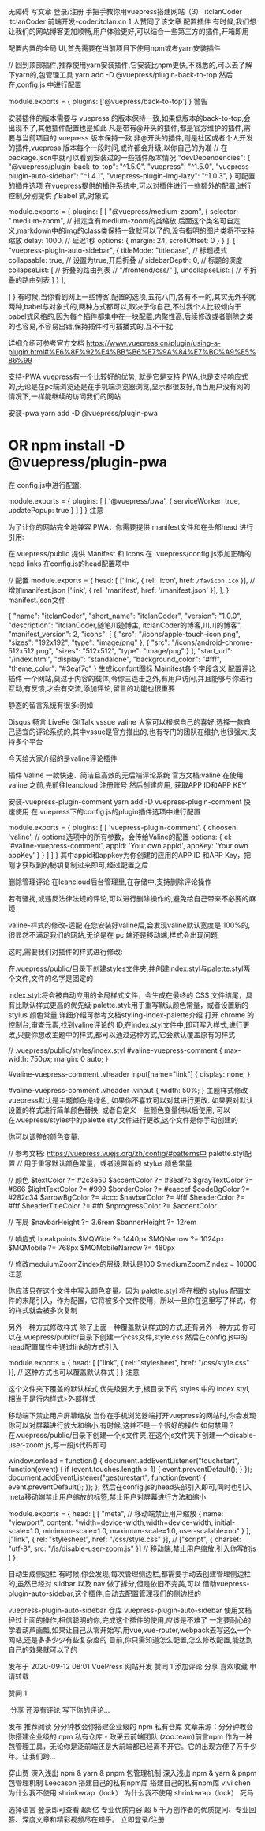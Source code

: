 无障碍
写文章
登录/注册
手把手教你用vuepress搭建网站（3）
itclanCoder
itclanCoder
前端开发-coder.itclan.cn
1 人赞同了该文章
配置插件
有时候,我们想让我们的网站博客更加顺畅,用户体验更好,可以结合一些第三方的插件,开箱即用

配置内置的全局 UI,首先需要在当前项目下使用npm或者yarn安装插件

// 回到顶部插件,推荐使用yarn安装插件,它安装比npm更快,不熟悉的,可以去了解下yarn的,包管理工具
yarn add -D @vuepress/plugin-back-to-top
然后在,config.js 中进行配置

module.exports = {
  plugins: ['@vuepress/back-to-top']
}
警告

安装插件的版本需要与 vuepress 的版本保持一致,如果低版本的back-to-top,会出现不了,其他插件配置也是如此
凡是带有@开头的插件,都是官方维护的插件,需要与当前项目的 vuepress 版本保持一致
非@开头的插件,则是社区或者个人开发的插件,vuepress 版本每个一段时间,或许都会升级,以你自己的为准
// 在package.json中就可以看到安装过的一些插件版本情况
"devDependencies": {
    "@vuepress/plugin-back-to-top": "^1.5.0",
    "vuepress": "^1.5.0",
    "vuepress-plugin-auto-sidebar": "^1.4.1",
    "vuepress-plugin-img-lazy": "^1.0.3",
  }
可配置的插件选项
在vuepress提供的插件系统中,可以对插件进行一些额外的配置,进行控制,分别提供了Babel 式,对象式

module.exports = {
  plugins: [
         [
            "@vuepress/medium-zoom",
            {
              selector: ".medium-zoom", // 指定含有medium-zoom的类缩放,后面这个类名可自定义,markdown中的img的class类保持一致就可以了的,没有指明的图片类将不支持缩放
              delay: 1000, // 延迟1秒
              options: {
                margin: 24,
                scrollOffset: 0
              }
            }
        ],
        [
          "vuepress-plugin-auto-sidebar",
            {
              titleMode: "titlecase", // 标题模式
              collapsable: true,     // 设置为true,开启折叠
              // sidebarDepth: 0,    // 标题的深度
              collapseList: [
                // 折叠的路由列表
                // "/frontend/css/"
              ],
              uncollapseList: [
                // 不折叠的路由列表
              ]
            }
      ],

  ]
}
有时候,当你看到网上一些博客,配置的选项,五花八门,各有不一的,其实无外乎就两种,babel与对象式的,两种方式都可以,取决于你自己,不过我个人比较倾向于babel式风格的,因为每个插件都集中在一块配置,内聚性高,后续修改或者删除之类的也容易,不容易出错,保持插件时可插播式的,互不干扰

详细介绍可参考官方文档 https://www.vuepress.cn/plugin/using-a-plugin.html#%E6%8F%92%E4%BB%B6%E7%9A%84%E7%BC%A9%E5%86%99

支持-PWA
vuepress有一个比较好的优势, 就是它是支持 PWA,也是支持响应式的,无论是在pc端浏览还是在手机端浏览器浏览,显示都很友好,而当用户没有网的情况下,一样能继续的访问我们的网站

安装-pwa
yarn add -D @vuepress/plugin-pwa
# OR npm install -D @vuepress/plugin-pwa
在 config.js中进行配置:

module.exports = {
  plugins: [
     [
      '@vuepress/pwa', {
         serviceWorker: true,
         updatePopup: true
       }
     ]
  ]
}
注意

为了让你的网站完全地兼容 PWA，你需要提供 manifest文件和在头部head 进行引用:

在.vuepress/public 提供 Manifest 和 icons
在 .vuepress/config.js添加正确的 head links
在config.js的head配置项中

// 配置
module.exports = {
  head: [
    ['link', { rel: 'icon', href: `/favicon.ico` }],
    //增加manifest.json
    ['link', { rel: 'manifest', href: '/manifest.json' }],
  ],
}
manifest.json文件

{
  "name": "itclanCoder",
  "short_name": "itclanCoder",
  "version": "1.0.0",
  "description": "itclanCoder,随笔川迹博主, itclanCoder的博客,川川的博客",
  "manifest_version": 2,
  "icons": [
    {
      "src": "/icons/apple-touch-icon.png",
      "sizes": "192x192",
      "type": "image/png"
    },
    {
      "src": "/icons/android-chrome-512x512.png",
      "sizes": "512x512",
      "type": "image/png"
    }
  ],
  "start_url": "/index.html",
  "display": "standalone",
  "background_color": "#fff",
  "theme_color": "#3eaf7c"
}
生成iconfont图标
Mainifest各个字段含义
配置评论插件
一个网站,莫过于内容的载体,令你三连击之外,有用户访问,并且能够与你进行互动,有反馈,才会有交流,添加评论,留言的功能也很重要

静态的留言系统有很多:例如

Disqus
畅言
LiveRe
GitTalk
vssue
valine
大家可以根据自己的喜好,选择一款自己适宜的评论系统的,其中vssue是官方推出的,也有专门的团队在维护,也很强大,支持多个平台

今天给大家介绍的是valine评论插件

插件 Valine
一款快速、简洁且高效的无后端评论系统
官方文档:valine
在使用 valine 之前,先前往leancloud 注册账号 然后创建应用, 获取APP ID和APP KEY


安装-vuepress-plugin-comment
yarn add -D  vuepress-plugin-comment
快速使用
在.vuepress下的config.js的plugin插件选项中进行配置

module.exports = {
  plugins: [
    [
      'vuepress-plugin-comment',
      {
        choosen: 'valine',
        // options选项中的所有参数，会传给Valine的配置
        options: {
          el: '#valine-vuepress-comment',
          appId: 'Your own appId',
          appKey: 'Your own appKey'
        }
      }
    ]
  ]
}
其中appid和appkey为你创建的应用的APP ID 和APP Key，把刚才获取到的秘钥复制过来即可,经过配置之后


删除管理评论
在leancloud后台管理里,在存储中,支持删除评论操作

若有骚扰,或违反法律法规的评论,可以进行删除操作的,避免给自己带来不必要的麻烦


valine-样式的修改-适配
在您安装好valine后,会发现valine默认宽度是 100%的,很显然不满足我们的网站,无论是在 pc 端还是移动端,样式会出现问题

这时,需要我们对插件的样式进行修改:

在.vuepress/public/目录下创建styles文件夹,并创建index.styl与palette.styl两个文件,文件的名字是固定的

index.styl:将会被自动应用的全局样式文件，会生成在最终的 CSS 文件结尾，具有比默认样式更高的优先级
palette.styl:用于重写默认颜色常量，或者设置新的 stylus 颜色常量
详细介绍可参考文档styling-index-palette介绍
打开 chrome 的控制台,审查元素,找到valine评论的 ID,在index.styl文件中,即可写入样式,进行更改,只要你想改主题中的样式,都可以通过这种方式,它会默认覆盖原有的样式

// .vuepress/public/styles/index.styl
#valine-vuepress-comment {
  max-width: 750px;
  margin: 0 auto;
}


#valine-vuepress-comment .vheader input[name="link"] {
  display: none;
}

#valine-vuepress-comment .vheader .vinput {
  width: 50%;
}
主题样式修改
vuepress默认是主题颜色是绿色, 如果你不喜欢可以对其进行更改. 如果要对默认设置的样式进行简单颜色替换, 或者自定义一些颜色变量供以后使用, 可以在.vuepress/styles中的palette.styl文件进行更改,这个文件是你手动创建的

你可以调整的颜色变量:

// 参考文档: https://vuepress.vuejs.org/zh/config/#patterns中 palette.styl配置
// 用于重写默认颜色常量，或者设置新的 stylus 颜色常量

// 颜色
$textColor ?= #2c3e50
$accentColor ?= #3eaf7c
$grayTextColor ?= #666
$lightTextColor ?= #999
$borderColor ?= #eaecef
$codeBgColor ?= #282c34
$arrowBgColor ?= #ccc
$navbarColor ?= #fff
$headerColor ?= #fff
$headerTitleColor ?= #fff
$nprogressColor ?= $accentColor

// 布局
$navbarHeight ?= 3.6rem
$bannerHeight ?= 12rem

// 响应式 breakpoints
$MQWide ?= 1440px
$MQNarrow ?= 1024px
$MQMobile ?= 768px
$MQMobileNarrow ?= 480px

// 修改meduiumZoomZindex的层级,默认是100
$mediumZoomZIndex = 10000
注意

你应该只在这个文件中写入颜色变量。因为 palette.styl 将在根的 stylus 配置文件的末尾引入，作为配置，它将被多个文件使用，所以一旦你在这里写了样式，你的样式就会被多次复制

另外一种方式修改样式
除了上面一种覆盖默认样式的方式,还有另外一种方式,你可以在.vuepress/public/目录下创建一个css文件,style.css 然后在config.js中的head配置属性中通过link的方式引入

module.exports = {
  head: [
    ["link", { rel: "stylesheet", href: "/css/style.css" }], // 这种方式也可以覆盖默认样式
  ]
}
注意

这个文件夹下覆盖的默认样式,优先级要大于,根目录下的 styles 中的 index.styl,相当于是行内样式>外部样式

移动端下禁止用户屏幕缩放
当你在手机浏览器端打开vuepress的网站时,你会发现你可以对屏幕进行放大和缩小,有时候,这并不是一个很好的操作 如何禁用？ 在.vuepress/public/目录下创建一个js文件夹,在这个js文件夹下创建一个disable-user-zoom.js,写一段js代码即可

window.onload = function() {
  document.addEventListener("touchstart", function(event) {
    if (event.touches.length > 1) {
      event.preventDefault();
    }
  });
  document.addEventListener("gesturestart", function(event) {
    event.preventDefault();
  });
};
然后在config.js的head头部引入即可,同时也引入meta移动端禁止用户缩放的标签,禁止用户对屏幕进行方法和缩小

module.exports = {
  head: [
    [
      "meta", // 移动端禁止用户缩放
      {
        name: "viewport",
        content:
          "width=device-width,width=device-width, initial-scale=1.0, minimum-scale=1.0, maximum-scale=1.0, user-scalable=no"
      }
    ],
    ["link", { rel: "stylesheet", href: "/css/style.css" }], //
    ["script", { charset: "utf-8", src: "/js/disable-user-zoom.js" }] // 移动端,禁止用户缩放,引入你写的js
  ]
}

自动生成侧边栏
有时候,你会发现,每次管理侧边栏,都需要手动去创建管理侧边栏的,虽然已经对 slidbar 以及 nav 做了拆分,但是依旧不完美,可以 借助vuepress-plugin-auto-sidebar,这个插件,自动去配置管理我们的侧边栏的

vuepress-plugin-auto-sidebar 仓库
vuepress-plugin-auto-sidebar 使用文档经过上面的操作,相信聪明的你,完成这个插件的使用,应该是不难了
一定要耐心的学着葫芦画瓢,如果让自己从零开始写,用vue,vue-router,webpack去写这么一个网站,还是多多少少有些复杂度的 目前,你只需知道怎么配置,怎么修改配置,能达到自己的效果就可以了的

发布于 2020-09-12 08:01
VuePress
网站开发
​赞同 1​
​添加评论
​分享
​喜欢
​收藏
​申请转载
​

赞同 1

​
分享
还没有评论
写下你的评论...



发布
推荐阅读
分分钟教会你搭建企业级的 npm 私有仓库
文章来源：分分钟教会你搭建企业级的 npm 私有仓库 - 政采云前端团队 (zoo.team)前言npm 作为一种包管理工具，无论你是泛前端还是大前端都已经离不开它。它的出现方便了万千少年。让我们跨…

穿山贾
深入浅出 npm & yarn & pnpm 包管理机制
深入浅出 npm & yarn & pnpm 包管理机制
Leecason
搭建自己的私有npm库
搭建自己的私有npm库
vivi chen
为什么我不使用 shrinkwrap（lock）
为什么我不使用 shrinkwrap（lock）
死马


选择语言
登录即可查看 超5亿 专业优质内容
超 5 千万创作者的优质提问、专业回答、深度文章和精彩视频尽在知乎。
立即登录/注册